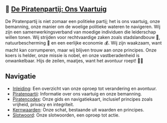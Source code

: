 ## 🚢 [De Piratenpartij: Ons Vaartuig](Piratenpartij.md)
De Piratenpartij is niet zomaar een politieke partij; het is ons vaartuig, onze bemanning, onze manier om de woelige politieke wateren te navigeren. Wij zijn een samenwerkingsverband van moedige individuen die leiderschap willen tonen. Wij strijden voor rechtvaardige zaken zoals stadslandbouw 🌾, natuurbescherming 🌳 en een eerlijke economie 💰. Wij zijn waakzaam, want macht kan corrumperen, maar wij blijven trouw aan onze principes. Onze koers is helder, onze missie is nobel, en onze vastberadenheid is onwankelbaar. Hijs de zeilen, maatjes, want het avontuur roept! 🏴‍☠️

## Navigatie
- [Inleiding](../Inleiding.md): Een overzicht van onze oproep tot verandering en avontuur.
- [Piratenpartij](../Piratenpartij.md): Informatie over ons vaartuig en onze bemanning.
- [Piratencodex](../Piratencodex/Piratencodex.md): Onze gids en navigatiekaart, inclusief principes zoals vrijheid, privacy en integriteit.
- [Kernwaarden](../Kernwaarden/Kernwaarden.md): Onze schat, bestaande uit waarden en principes.
- [Slotwoord](../Slotwoord.md): Onze slotwoorden, een oproep tot actie.
